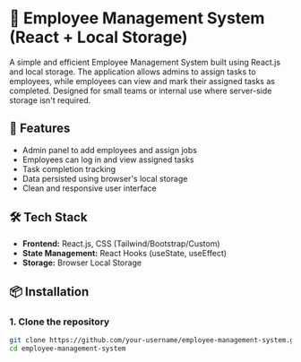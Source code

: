 # 👥 Employee Management System (React + Local Storage)

A simple and efficient Employee Management System built using React.js and local storage. The application allows admins to assign tasks to employees, while employees can view and mark their assigned tasks as completed. Designed for small teams or internal use where server-side storage isn't required.

## 🚀 Features

- Admin panel to add employees and assign jobs
- Employees can log in and view assigned tasks
- Task completion tracking
- Data persisted using browser's local storage
- Clean and responsive user interface

## 🛠 Tech Stack

- **Frontend:** React.js, CSS (Tailwind/Bootstrap/Custom)
- **State Management:** React Hooks (useState, useEffect)
- **Storage:** Browser Local Storage

## 📦 Installation

### 1. Clone the repository

```bash
git clone https://github.com/your-username/employee-management-system.git
cd employee-management-system


